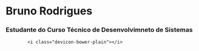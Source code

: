 # Bruno Rodrigues

### Estudante do Curso Técnico de Desenvolvimneto de Sistemas


            
            <i class="devicon-bower-plain"></i>
          
          
